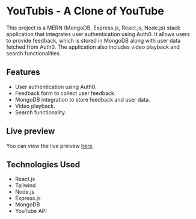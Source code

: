 # YouTubis - A Clone of YouTube

This project is a MERN (MongoDB, Express.js, React.js, Node.js) stack application that integrates user authentication using Auth0. It allows users to provide feedback, which is stored in MongoDB along with user data fetched from Auth0. The application also includes video playback and search functionalities.

## Features

- User authentication using Auth0.
- Feedback form to collect user feedback.
- MongoDB integration to store feedback and user data.
- Video playback.
- Search functionality.

## Live preview

You can view the live preivew [here](https://youtubis.netlify.app/).

## Technologies Used

- React.js
- Tailwind
- Node.js
- Express.js
- MongoDB
- YouTube API
